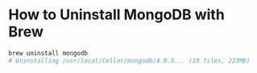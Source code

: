# How to Uninstall MongoDB with Brew

```bash
brew uninstall mongodb
# Uninstalling /usr/local/Cellar/mongodb/4.0.5... (18 files, 223MB)
```
